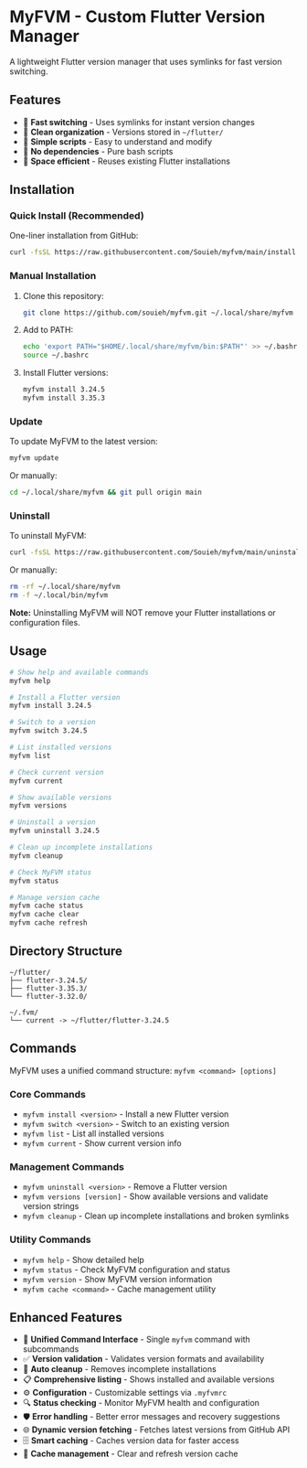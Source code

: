# MyFVM - Custom Flutter Version Manager

A lightweight Flutter version manager that uses symlinks for fast version switching.

## Features

- 🚀 **Fast switching** - Uses symlinks for instant version changes
- 📁 **Clean organization** - Versions stored in `~/flutter/`
- 🔧 **Simple scripts** - Easy to understand and modify
- 🎯 **No dependencies** - Pure bash scripts
- 💾 **Space efficient** - Reuses existing Flutter installations

## Installation

### Quick Install (Recommended)

One-liner installation from GitHub:

```bash
curl -fsSL https://raw.githubusercontent.com/Souieh/myfvm/main/install.sh | bash
```

### Manual Installation

1. Clone this repository:
   ```bash
   git clone https://github.com/souieh/myfvm.git ~/.local/share/myfvm
   ```

2. Add to PATH:
   ```bash
   echo 'export PATH="$HOME/.local/share/myfvm/bin:$PATH"' >> ~/.bashrc
   source ~/.bashrc
   ```

3. Install Flutter versions:
   ```bash
   myfvm install 3.24.5
   myfvm install 3.35.3
   ```

### Update

To update MyFVM to the latest version:

```bash
myfvm update
```

Or manually:
```bash
cd ~/.local/share/myfvm && git pull origin main
```

### Uninstall

To uninstall MyFVM:

```bash
curl -fsSL https://raw.githubusercontent.com/Souieh/myfvm/main/uninstall.sh | bash
```

Or manually:
```bash
rm -rf ~/.local/share/myfvm
rm -f ~/.local/bin/myfvm
```

**Note:** Uninstalling MyFVM will NOT remove your Flutter installations or configuration files.

## Usage

```bash
# Show help and available commands
myfvm help

# Install a Flutter version
myfvm install 3.24.5

# Switch to a version
myfvm switch 3.24.5

# List installed versions
myfvm list

# Check current version
myfvm current

# Show available versions
myfvm versions

# Uninstall a version
myfvm uninstall 3.24.5

# Clean up incomplete installations
myfvm cleanup

# Check MyFVM status
myfvm status

# Manage version cache
myfvm cache status
myfvm cache clear
myfvm cache refresh
```

## Directory Structure

```
~/flutter/
├── flutter-3.24.5/
├── flutter-3.35.3/
└── flutter-3.32.0/

~/.fvm/
└── current -> ~/flutter/flutter-3.24.5
```

## Commands

MyFVM uses a unified command structure: `myfvm <command> [options]`

### Core Commands
- `myfvm install <version>` - Install a new Flutter version
- `myfvm switch <version>` - Switch to an existing version
- `myfvm list` - List all installed versions
- `myfvm current` - Show current version info

### Management Commands
- `myfvm uninstall <version>` - Remove a Flutter version
- `myfvm versions [version]` - Show available versions and validate version strings
- `myfvm cleanup` - Clean up incomplete installations and broken symlinks

### Utility Commands
- `myfvm help` - Show detailed help
- `myfvm status` - Check MyFVM configuration and status
- `myfvm version` - Show MyFVM version information
- `myfvm cache <command>` - Cache management utility

## Enhanced Features

- 🎯 **Unified Command Interface** - Single `myfvm` command with subcommands
- ✅ **Version validation** - Validates version formats and availability
- 🧹 **Auto cleanup** - Removes incomplete installations
- 📋 **Comprehensive listing** - Shows installed and available versions
- ⚙️ **Configuration** - Customizable settings via `.myfvmrc`
- 🔍 **Status checking** - Monitor MyFVM health and configuration
- 🛡️ **Error handling** - Better error messages and recovery suggestions
- 🌐 **Dynamic version fetching** - Fetches latest versions from GitHub API
- 🗄️ **Smart caching** - Caches version data for faster access
- 🔄 **Cache management** - Clear and refresh version cache
